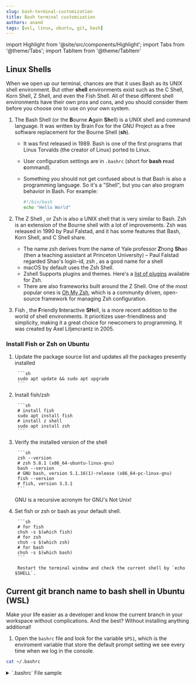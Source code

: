 ```yaml
---
slug: bash-terminal-customization
title: Bash terminal customization
authors: anand
tags: [wsl, linux, ubuntu, git, bash]
---
```


import Highlight from '@site/src/components/Highlight';
import Tabs from '@theme/Tabs';
import TabItem from '@theme/TabItem'

## <Highlight color='#800031' highlight='fg' fontWeight='bold'> Linux Shells </Highlight>

When we open up our terminal, chances are that it uses Bash as its UNIX shell environment. But other **shell** environments exist such as the C Shell, Korn Shell, Z Shell, and even the Fish Shell. All of these different shell environments have their own pros and cons, and you should consider them before you choose one to use on your own system.

<!--truncate-->

1. The <Highlight color='#25c2a0'> Bash </Highlight> Shell (or the **B**ourne **A**gain **Sh**ell) is a UNIX shell and command language. It was written by Brain Fox for the GNU Project as a free software replacement for the Bourne Shell (**sh**). 

    * It was first released in 1989. Bash is one of the first programs that Linus Torvalds (the creator of Linux) ported to Linux.

    * User configuration settings are in `.bashrc` (short for **bash** **r**ead **c**ommand).

    * Something you should not get confused about is that Bash is also a programming language. So it's a "Shell", but you can also program behavior in Bash. For example:

		```sh
		#!/bin/bash
		echo "Hello World"
		```
2. The <Highlight color='#25c2a0'> Z Shell </Highlight>, or <Highlight color='#25c2a0'> Zsh </Highlight> is also a UNIX shell that is very similar to Bash. Zsh is an extension of the Bourne shell with a lot of improvements. Zsh was released in 1990 by Paul Falstad, and it has some features that Bash, Korn Shell, and C Shell share.

    * The name zsh derives from the name of Yale professor **Z**hong **Sh**ao (then a teaching assistant at Princeton University) – Paul Falstad regarded Shao's login-id, <Highlight color='#25c2a0'> zsh </Highlight>, as a good name for a shell
    * macOS by default uses the Zsh Shell.
    * Zshell Supports plugins and themes. Here's a [list of plugins](https://github.com/unixorn/awesome-zsh-plugins) available for Zsh.
    * There are also frameworks built around the Z Shell. One of the most popular ones is [Oh My Zsh](https://ohmyz.sh/), which is a community driven, open-source framework for managing Zsh configuration.

3. <Highlight color='#25c2a0'> Fish </Highlight>, the **F**riendly **I**nteractive **SH**ell, is a more recent addition to the world of shell environments. It prioritizes user-friendliness and simplicity, making it a great choice for newcomers to programming. It was created by Axel Liljencrantz in 2005.

### <Highlight color='#004080' highlight='fg' fontWeight='bold'> Install Fish or Zsh on Ubuntu </Highlight>

1. Update the package source list and updates all the packages presently installed

		```sh
		sudo apt update && sudo apt upgrade
		```
2. Install fish/zsh

		```sh
		# install fish
		sudo apt install fish
		# install z shell
		sudo apt install zsh
		```
3. Verify the installed version of the shell

		```sh
		zsh --version
		# zsh 5.8.1 (x86_64-ubuntu-linux-gnu)
		bash --version
		# GNU bash, version 5.1.16(1)-release (x86_64-pc-linux-gnu)
		fish --version
		# fish, version 3.3.1
		```

    <Highlight color='#25c2a0'> GNU </Highlight> is a recursive acronym for <Highlight color='#004080' highlight='fg' fontWeight='bold'> GNU's Not Unix! </Highlight>

4. Set fish or zsh or bash as your default shell.

		```sh
		# for fish
		chsh -s $(which fish)
		# for zsh
		chsh -s $(which zsh)
		# for bash
		chsh -s $(which bash)
		```
		
		Restart the terminal window and check the current shell by `echo $SHELL`.

## <Highlight color='#800031' highlight='fg' fontWeight='bold'> Current git branch name to bash shell in Ubuntu (WSL) </Highlight>

Make your life easier as a developer and know the current branch in your workspace without complications. And the best? Without installing anything additional!

1. Open the `bashrc` file and look for the variable `$PS1`, which is the enviroment variable that store the default prompt setting we see every time when we log in the console.

```bash
cat ~/.bashrc
```

<details>
  <summary>`.bashrc` File sample</summary>
  <div>
```sh title="~/.bashrc"
# ~/.bashrc: executed by bash(1) for non-login shells.
# see /usr/share/doc/bash/examples/startup-files (in the package bash-doc)
# for examples

# If not running interactively, don't do anything
case $- in
    *i*) ;;
      *) return;;
esac

# don't put duplicate lines or lines starting with space in the history.
# See bash(1) for more options
HISTCONTROL=ignoreboth

# append to the history file, don't overwrite it
shopt -s histappend

# for setting history length see HISTSIZE and HISTFILESIZE in bash(1)
HISTSIZE=1000
HISTFILESIZE=2000

# check the window size after each command and, if necessary,
# update the values of LINES and COLUMNS.
shopt -s checkwinsize

# If set, the pattern "**" used in a pathname expansion context will
# match all files and zero or more directories and subdirectories.
#shopt -s globstar

# make less more friendly for non-text input files, see lesspipe(1)
[ -x /usr/bin/lesspipe ] && eval "$(SHELL=/bin/sh lesspipe)"

# set variable identifying the chroot you work in (used in the prompt below)
if [ -z "${debian_chroot:-}" ] && [ -r /etc/debian_chroot ]; then
    debian_chroot=$(cat /etc/debian_chroot)
fi

# set a fancy prompt (non-color, unless we know we "want" color)
case "$TERM" in
    xterm-color|*-256color) color_prompt=yes;;
esac

# uncomment for a colored prompt, if the terminal has the capability; turned
# off by default to not distract the user: the focus in a terminal window
# should be on the output of commands, not on the prompt
#force_color_prompt=yes

if [ -n "$force_color_prompt" ]; then
    if [ -x /usr/bin/tput ] && tput setaf 1 >&/dev/null; then
        # We have color support; assume it's compliant with Ecma-48
        # (ISO/IEC-6429). (Lack of such support is extremely rare, and such
        # a case would tend to support setf rather than setaf.)
        color_prompt=yes
    else
        color_prompt=
    fi
fi

# highlight-start
if [ "$color_prompt" = yes ]; then
    PS1='${debian_chroot:+($debian_chroot)}\[\033[01;32m\]\u@\h\[\033[00m\]:\[\033[01;34m\]\w\[\033[00m\]\$ '
else
    PS1='${debian_chroot:+($debian_chroot)}\u@\h:\w\$ '
fi
unset color_prompt force_color_prompt
# highlight-end

# If this is an xterm set the title to user@host:dir
case "$TERM" in
xterm*|rxvt*)
    PS1="\[\e]0;${debian_chroot:+($debian_chroot)}\u@\h: \w\a\]$PS1"
    ;;
*)
    ;;
esac

# enable color support of ls and also add handy aliases
if [ -x /usr/bin/dircolors ]; then
    test -r ~/.dircolors && eval "$(dircolors -b ~/.dircolors)" || eval "$(dircolors -b)"
    alias ls='ls --color=auto'
    #alias dir='dir --color=auto'
    #alias vdir='vdir --color=auto'

    alias grep='grep --color=auto'
    alias fgrep='fgrep --color=auto'
    alias egrep='egrep --color=auto'
fi

# colored GCC warnings and errors
#export GCC_COLORS='error=01;31:warning=01;35:note=01;36:caret=01;32:locus=01:quote=01'

# some more ls aliases
alias ll='ls -alF'
alias la='ls -A'
alias l='ls -CF'

# Add an "alert" alias for long running commands.  Use like so:
#   sleep 10; alert
alias alert='notify-send --urgency=low -i "$([ $? = 0 ] && echo terminal || echo error)" "$(history|tail -n1|sed -e '\''s/^\s*[0-9]\+\s*//;s/[;&|]\s*alert$//'\'')"'

# Alias definitions.
# You may want to put all your additions into a separate file like
# ~/.bash_aliases, instead of adding them here directly.
# See /usr/share/doc/bash-doc/examples in the bash-doc package.

if [ -f ~/.bash_aliases ]; then
    . ~/.bash_aliases
fi

# enable programmable completion features (you don't need to enable
# this, if it's already enabled in /etc/bash.bashrc and /etc/profile
# sources /etc/bash.bashrc).
if ! shopt -oq posix; then
  if [ -f /usr/share/bash-completion/bash_completion ]; then
    . /usr/share/bash-completion/bash_completion
  elif [ -f /etc/bash_completion ]; then
    . /etc/bash_completion
  fi
fi

export NVM_DIR="$HOME/.nvm"
[ -s "$NVM_DIR/nvm.sh" ] && \. "$NVM_DIR/nvm.sh"  # This loads nvm
[ -s "$NVM_DIR/bash_completion" ] && \. "$NVM_DIR/bash_completion"  # This loads nvm bash_completion

# >>> conda initialize >>>
# !! Contents within this block are managed by 'conda init' !!
__conda_setup="$('/home/actionanand/miniconda3/bin/conda' 'shell.bash' 'hook' 2> /dev/null)"
if [ $? -eq 0 ]; then
    eval "$__conda_setup"
else
    if [ -f "/home/actionanand/miniconda3/etc/profile.d/conda.sh" ]; then
        . "/home/actionanand/miniconda3/etc/profile.d/conda.sh"
    else
        export PATH="/home/actionanand/miniconda3/bin:$PATH"
    fi
fi
unset __conda_setup
# <<< conda initialize <<<

conda activate wsl2
```
  </div>
</details>

2. edit the `.bashrc` file as shown below under **New Bashrc** tab using your editor such as nano, vi, vim, etc and save

	```sh
	nano ~/.bashrc
	```

<Tabs>
  <TabItem value="default" label="Default Bashrc" default>
```sh
if [ "$color_prompt" = yes ]; then
# highlight-next-line
    PS1='${debian_chroot:+($debian_chroot)}\[\033[01;32m\]\u@\h\[\033[00m\]:\[\033[01;34m\]\w\[\033[00m\]\$ '
else
# highlight-next-line
    PS1='${debian_chroot:+($debian_chroot)}\u@\h:\w\$ '
fi
unset color_prompt force_color_prompt
```
  </TabItem>
  <TabItem value="modified" label="New Bashrc">
```bash
# highlight-start
# git branch info if present
parse_git_branch() {
    git branch 2> /dev/null | sed -e '/^[^*]/d' -e 's/* \(.*\)/ (\1)/'
}
# highlight-end

if [ "$color_prompt" = yes ]; then
# highlight-next-line
    PS1='${debian_chroot:+($debian_chroot)}\[\033[01;32m\]\u@\h\[\033[00m\]:\[\033[01;34m\]\w\[\033[35m\]$(parse_git_branch)\[\033[36m\]\$\[\033[00m\] '
else
# highlight-next-line
    PS1='${debian_chroot:+($debian_chroot)}\u@\h:\w$(parse_git_branch)\$ '
fi
unset color_prompt force_color_prompt
```
  </TabItem>
</Tabs>

3. To apply the settings, it is necessary to reload the file. We can do this by restarting the terminal or simply reloading the configuration file as below:

```sh
source ~/.bashrc
```

### Values in PS1

| **Code** | **Action**                                                         |
|----------|--------------------------------------------------------------------|
| \u       | User currently logged on the machine;                              |
| \h       | Name of the machine (host), previously registered;                 |
| \H       | Full machine name, previously registered;                          |
| \w       | Full current working directory;                                    |
| \W       | Minified current working directory, base name only (last segment); |

### Color code

|       Color       |     Code     |
|-------------------|--------------|
| Default (Reset)   | [\033[00m]   |
| Red               | [\033[0;31m] |
| Fluorescent Red   | [\033[1;31m] |
| Green             | [\033[0;32m] |
| Fluorescent Green | [\033[1;32m] |
| Yellow            | [\033[0;33m] |
| Blue              | [\033[0;34m] |
| Magenta           | [\033[0;35m] |
| Cyan              | [\033[0;36m] |
| Gray              | [\033[0;37m] |
| Strong White      | [\033[1;37m] |

